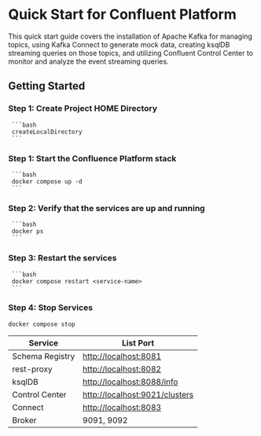 # Quick Start for Confluent Platform

This quick start guide covers the installation of Apache Kafka for managing topics, using Kafka Connect to generate mock data, creating ksqlDB streaming queries on those topics, and utilizing Confluent Control Center to monitor and analyze the event streaming queries.

## Getting Started

### Step 1: Create Project HOME Directory

     ```bash
     createLocalDirectory
     ```

### Step 1: Start the Confluence Platform stack

     ```bash
     docker compose up -d
     ```

### Step 2: Verify that the services are up and running

     ```bash
     docker ps
     ```
  
### Step 3: Restart the services

     ```bash
     docker compose restart <service-name>
     ```

### Step 4: Stop Services

    docker compose stop

| **Service**         | **List Port**                            |
|---------------------|------------------------------------------|
| Schema Registry     | <http://localhost:8081>                  |
| rest-proxy          | <http://localhost:8082>                  |
| ksqlDB              | <http://localhost:8088/info>             |
| Control Center      | <http://localhost:9021/clusters>         |
| Connect             | <http://localhost:8083>                  |
| Broker              | 9091, 9092                               |
